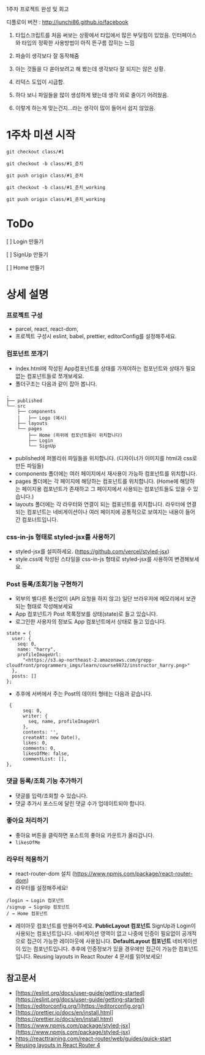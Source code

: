 1주차 프로젝트 완성 및 회고

디플로이 버전 : http://junchi86.github.io/facebook

1. 타입스크립트를 처음 써보는 상황에서 타입에서 많은 부딪힘이 있었음.
   인터페이스와 타입의 정확한 사용방법이 아직 뜬구름 잡히는 느낌

2. 파슬이 생각보다 잘 동작해줌

3. 아는 것들을 다 쏟아보려고 해 봤는데 생각보다 잘 되지는 않은 상황.

4. 리덕스 도입이 시급함.

5. 하다 보니 파일들을 많이 생성하게 됐는데 생각 외로 줄이기 어려웠음.

6. 이렇게 하는게 맞는건지...라는 생각이 많이 들어서 쉽지 않았음.

# 1주차 미션 시작

```
git checkout class/#1

git checkout -b class/#1_준치

git push origin class/#1_준치

git checkout -b class/#1_준치_working

git push origin class/#1_준치_working

```

# ToDo

[ ] Login 만들기

[ ] SignUp 만들기

[ ] Home 만들기

# 상세 설명

### 프로젝트 구성

- parcel, react, react-dom,
- 프로젝트 구성시 eslint, babel, prettier, editorConfig를 설정해주세요.

### 컴포넌트 쪼개기

- index.html에 작성된 App컴포넌트를 상태를 가져야하는 컴포넌트와 상태가 필요없는 컴포넌트들로 쪼개보세요.
- 폴더구조는 다음과 같이 잡아 봅니다.

```
.
├── published
└── src
    ├── components
    │   ├── Logo (예시)
    ├── layouts
    └── pages
        ├── Home (하위에 컴포넌트들이 위치합니다)
        ├── Login
        └── SignUp

```

- published에 퍼블리쉬 파일들을 위치합니다. (디자이너가 이미지를 html과 css로 만든 파일들)
- components 폴더에는 여러 페이지에서 재사용이 가능하 컴포넌트를 위치합니다.
- pages 폴더에는 각 페이지에 해당하는 컴포넌트를 위치합니다. (Home에 해당하는 페이지용 컴포넌트가 존재하고 그 페이지에서 사용되는 컴포넌트들도 있을 수 있습니다.)
- layouts 폴더에는 각 라우터와 연결이 되는 컴포넌트를 위치합니다. 라우터에 연결되는 컴포넌트는 네비게이션이나 여러 페이지에 공통적으로 보여지는 내용이 들어간 컴포너트입니다.

### css-in-js 형태로 styled-jsx를 사용하기

- styled-jsx를 설피하세요. (https://github.com/vercel/styled-jsx)
- style.css에 작성된 스타일을 css-in-js 형태로 styled-jsx를 사용하여 변경해보세요.

### Post 등록/조회기능 구현하기

- 외부의 별다른 통신없이 (API 요청을 하지 않고) 일단 브라우저에 메모리에서 보관되는 형태로 작성해보세요
- App 컴포넌트가 Post 목록정보를 상태(state)로 들고 있습니다.
- 로그인한 사용자의 정보도 App 컴포넌트에서 상태로 들고 있습니다.

```
state = {
  user: {
    seq: 0,
    name: "harry",
    profileImageUrl:
      "<https://s3.ap-northeast-2.amazonaws.com/grepp-cloudfront/programmers_imgs/learn/course9872/instructor_harry.png>"
  },
  posts: []
};

```

- 추후에 서버에서 주는 Post의 데이터 형테는 다음과 같습니다.

```
 {
      seq: 0,
      writer: {
        seq, name, profileImageUrl
      },
      contents: '',
      createAt: new Date(),
      likes: 0,
      comments: 0,
      likesOfMe: false,
      commentList: [],
},
```

### 댓글 등록/조회 기능 추가하기

- 댓글를 입력/조회할 수 있습니다.
- 댓글 추가시 포스드에 달린 댓글 수가 업데이트되야 합니다.

### 좋아요 처리하기

- 좋아요 버튼을 클릭하면 포스트의 좋아요 카운트가 올라갑니다.
- `likesOfMe`

### 라우터 적용하기

- react-router-dom 설치 (https://www.npmjs.com/package/react-router-dom)
- 라우터를 설정해주세요!

```
/login → Login 컴포넌트
/signup → SignUp 컴포넌트
/ → Home 컴포넌트
```

- 레이아웃 컴포넌트를 만들어주세요.
  **PublicLayout 컴포넌트**
  SignUp과 Login이 사용되는 컴포넌트입니다. 네비게이션 영역이 없고 나중에 인증이 필요없이 공개적으로 접근이 가능한 레이아웃에 사용됩니다.
  **DefaultLayout 컴포넌트**
  네비게이션이 있는 컴포넌트입니다. 추후에 인증정보가 있을 경우에만 접근이 가능한 컴포넌트입니다.
  Reusing layouts in React Router 4 문서를 읽어보세요!

## 참고문서

- [https://eslint.org/docs/user-guide/getting-started](https://eslint.org/docs/user-guide/getting-started)
- [https://editorconfig.org/](https://editorconfig.org/)
- [https://prettier.io/docs/en/install.html](https://prettier.io/docs/en/install.html)
- [https://www.npmjs.com/package/styled-jsx](https://www.npmjs.com/package/styled-jsx)
- https://reacttraining.com/react-router/web/guides/quick-start
- [Reusing layouts in React Router 4](https://simonsmith.io/reusing-layouts-in-react-router-4)
